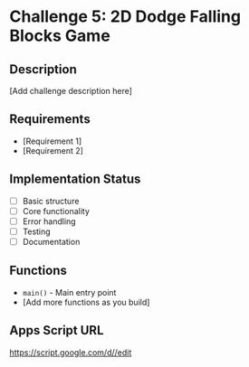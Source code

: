 # Challenge 5: 2D Dodge Falling Blocks Game

## Description
[Add challenge description here]

## Requirements
- [Requirement 1]
- [Requirement 2]

## Implementation Status
- [ ] Basic structure
- [ ] Core functionality
- [ ] Error handling
- [ ] Testing
- [ ] Documentation

## Functions
- `main()` - Main entry point
- [Add more functions as you build]

## Apps Script URL
https://script.google.com/d//edit

